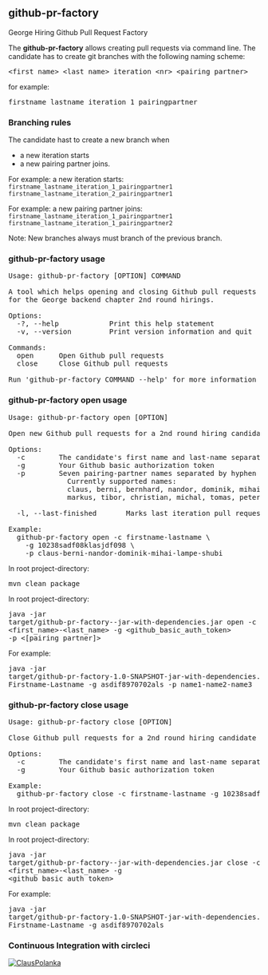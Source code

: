 ## github-pr-factory
George Hiring Github Pull Request Factory

The **github-pr-factory** allows creating pull requests via command line.
The candidate has to create git branches with the following naming scheme: 
<pre><span><</span>first_name>_<span><</span>last_name>_iteration_<span><</span>nr>_<span><</span>pairing_partner></pre>
for example: <pre>firstname_lastname_iteration_1_pairingpartner</pre>

### Branching rules
The candidate hast to create a new branch when
- a new iteration starts
- a new pairing partner joins.

For example: a new iteration starts:<br />
`firstname_lastname_iteration_1_pairingpartner1`<br />
`firstname_lastname_iteration_2_pairingpartner1`<br />

For example: a new pairing partner joins:<br />
`firstname_lastname_iteration_1_pairingpartner1`<br />
`firstname_lastname_iteration_1_pairingpartner2`<br />

Note: New branches always must branch of the previous branch.

### github-pr-factory usage

<pre>
Usage: github-pr-factory [OPTION] COMMAND

A tool which helps opening and closing Github pull requests
for the George backend chapter 2nd round hirings.

Options:
  -?, --help			Print this help statement
  -v, --version			Print version information and quit

Commands:
  open		Open Github pull requests
  close		Close Github pull requests

Run 'github-pr-factory COMMAND --help' for more information on a command.
</pre>

### github-pr-factory open usage

<pre>
Usage: github-pr-factory open [OPTION]

Open new Github pull requests for a 2nd round hiring candidate

Options:
  -c		The candidate's first name and last-name separated by hyphen
  -g		Your Github basic authorization token
  -p		Seven pairing-partner names separated by hyphen
    		  Currently supported names:
    		  claus, berni, bernhard, nandor, dominik, mihai, lampe, shubi
    		  markus, tibor, christian, michal, tomas, peter, martin, john, andrej

  -l, --last-finished		Marks last iteration pull request with '[PR]' as finished

Example:
  github-pr-factory open -c firstname-lastname \
    -g 10238sadf08klasjdf098 \
    -p claus-berni-nandor-dominik-mihai-lampe-shubi
</pre>

In root project-directory: <pre>mvn clean package</pre>

In root project-directory: <pre>java -jar target/github-pr-factory-<version>-jar-with-dependencies.jar open -c <first_name>-<last_name> -g <github_basic_auth_token> -p <[pairing_partner]></pre> 

For example: <pre>java -jar target/github-pr-factory-1.0-SNAPSHOT-jar-with-dependencies.jar open -c Firstname-Lastname -g asdif8970702als -p name1-name2-name3</pre>

### github-pr-factory close usage

<pre>
Usage: github-pr-factory close [OPTION]

Close Github pull requests for a 2nd round hiring candidate

Options:
  -c		The candidate's first name and last-name separated by hyphen
  -g		Your Github basic authorization token

Example:
  github-pr-factory close -c firstname-lastname -g 10238sadf08klasjdf098
</pre>

In root project-directory: <pre>mvn clean package</pre>
In root project-directory: <pre>java -jar target/github-pr-factory-<version>-jar-with-dependencies.jar close -c <first_name>-<last_name> -g <github_basic_auth_token></pre>
For example: <pre>java -jar target/github-pr-factory-1.0-SNAPSHOT-jar-with-dependencies.jar close -c Firstname-Lastname -g asdif8970702als</pre>
### Continuous Integration with circleci

[![ClausPolanka](https://circleci.com/gh/ClausPolanka/github-pr-factory.svg?style=svg)](https://app.circleci.com/pipelines/github/ClausPolanka/github-pr-factory)
